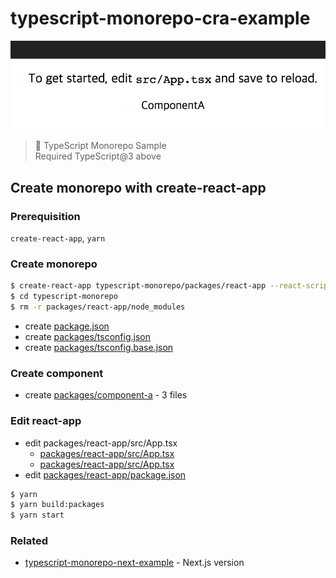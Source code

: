 # typescript-monorepo-cra-example

![<ComponentA>](assets/component-a.png)

> 🙉 TypeScript Monorepo Sample  
Required TypeScript@3 above

## Create monorepo with create-react-app

### Prerequisition
`create-react-app`, `yarn`

### Create monorepo
```bash
$ create-react-app typescript-monorepo/packages/react-app --react-scripts=react-scripts-ts
$ cd typescript-monorepo
$ rm -r packages/react-app/node_modules
```

- create [package.json](package.json)
- create [packages/tsconfig.json](packages/tsconfig.json)
- create [packages/tsconfig.base.json](packages/tsconfig.base.json)

### Create component

- create [packages/component-a](packages/component-a) - 3 files

### Edit react-app

- edit packages/react-app/src/App.tsx
  - [packages/react-app/src/App.tsx](packages/react-app/src/App.tsx#L4)
  - [packages/react-app/src/App.tsx](packages/react-app/src/App.tsx#L18)
- edit [packages/react-app/package.json](packages/react-app/package.json#L9)

```bash
$ yarn
$ yarn build:packages
$ yarn start
```

### Related

- [typescript-monorepo-next-example](https://github.com/deptno/typescript-monorepo-next-example) - Next.js version

